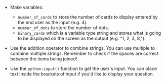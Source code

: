 -   Make variables:


    -   `number_of_cards` to store the number of cards to display entered by
        the end user as the input (e.g. 4).
    -   `number_of_dots` to store the number of dots.
    -   `binary_cards` which is a variable type string and stores what is
        going to be displayed on the screen as the output (e.g. "1, 2, 4, 8,").

-   Use the addition operator to combine strings. You can use multiple to combine
    multiple strings. Remember to check if the spaces are correct between the items
    being joined!
-   Use the `python:input()` function to get the user's input. You can place text
    inside the brackets of input if you'd like to display your question.
